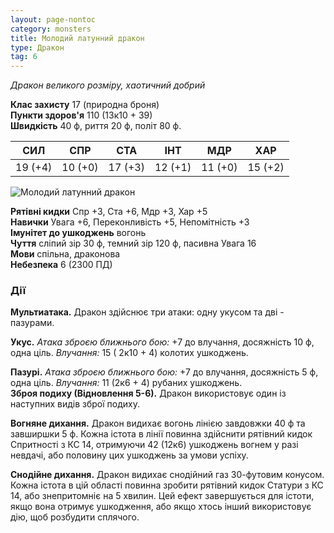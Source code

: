 ```yaml
---
layout: page-nontoc
category: monsters
title: Молодий латунний дракон
type: Дракон
tag: 6
---
```


_Дракон великого розміру, хаотичний добрий_

**Клас захисту** 17 (природна броня)    
**Пункти здоров'я** 110 (13к10 + 39)    
**Швидкість** 40 ф, риття 20 ф, політ 80 ф.

| СИЛ     | СПР     | СТА     | ІНТ     | МДР     | ХАР     |
| ------- | ------- | ------- | ------- | ------- | ------- |
| 19 (+4) | 10 (+0) | 17 (+3) | 12 (+1) | 11 (+0) | 15 (+2) |

![Молодий латунний дракон](https://www.dndbeyond.com/avatars/thumbnails/30782/471/1000/1000/638061963417224382.png)

**Рятівні кидки** Спр +3, Ста +6, Мдр +3, Хар +5    
**Навички** Увага +6, Переконливість +5, Непомітність +3    
**Імунітет до ушкоджень** вогонь    
**Чуття** сліпий зір 30 ф, темний зір 120 ф, пасивна Увага 16    
**Мови** спільна, драконова    
**Небезпека** 6 (2300 ПД)

### Дії
**Мультиатака.** Дракон здійснює три атаки: одну укусом та дві - пазурами.    

**Укус.** _Атака зброєю ближнього бою:_ +7 до влучання, досяжність 10 ф, одна ціль. _Влучання:_ 15 ( 2к10 + 4) колотих ушкоджень.    

**Пазурі.** _Атака зброєю ближнього бою:_ +7 до влучання, досяжність 5 ф, одна ціль. _Влучання:_ 11 (2к6 + 4) рубаних ушкоджень.    
**Зброя подиху (Відновлення 5-6).** Дракон використовує один із наступних видів зброї подиху.    

**Вогняне дихання.** Дракон видихає вогонь лінією завдовжки 40 ф та завширшки 5 ф. Кожна істота в лінії повинна здійснити рятівний кидок Спритності з КС 14, отримуючи 42 (12к6) ушкоджень вогнем у разі невдачі, або половину цих ушкоджень за умови успіху.    

**Снодійне дихання.** Дракон видихає снодійний газ 30-футовим конусом. Кожна істота в цій області повинна зробити рятівний кидок Статури з КС 14, або знепритомніє на 5 хвилин. Цей ефект завершується для істоти, якщо вона отримує ушкодження, або якщо хтось інший використовує дію, щоб розбудити сплячого.
